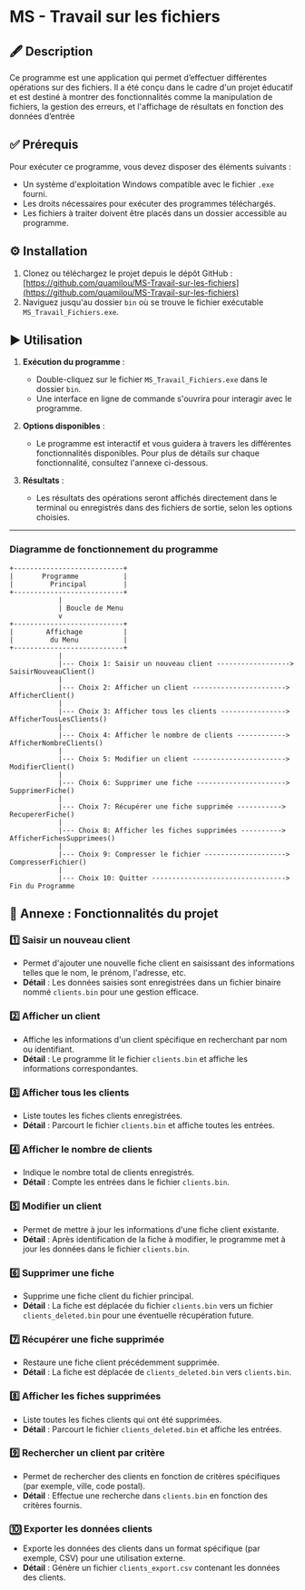 
# **MS - Travail sur les fichiers**

## 🖋️ Description
Ce programme est une application qui permet d’effectuer différentes opérations sur des fichiers. Il a été conçu dans le cadre d'un projet éducatif et est destiné à montrer des fonctionnalités comme la manipulation de fichiers, la gestion des erreurs, et l'affichage de résultats en fonction des données d’entrée

## ✅ **Prérequis**
Pour exécuter ce programme, vous devez disposer des éléments suivants :
- Un système d'exploitation Windows compatible avec le fichier `.exe` fourni.
- Les droits nécessaires pour exécuter des programmes téléchargés.
- Les fichiers à traiter doivent être placés dans un dossier accessible au programme.

## ⚙️ **Installation**
1. Clonez ou téléchargez le projet depuis le dépôt GitHub :  
   [https://github.com/quamilou/MS-Travail-sur-les-fichiers](https://github.com/quamilou/MS-Travail-sur-les-fichiers)
2. Naviguez jusqu'au dossier `bin` où se trouve le fichier exécutable `MS_Travail_Fichiers.exe`.

## ▶️ **Utilisation**
1. **Exécution du programme** :
   - Double-cliquez sur le fichier `MS_Travail_Fichiers.exe` dans le dossier `bin`.
   - Une interface en ligne de commande s'ouvrira pour interagir avec le programme.

2. **Options disponibles** :
   - Le programme est interactif et vous guidera à travers les différentes fonctionnalités disponibles. Pour plus de détails sur chaque fonctionnalité, consultez l'annexe ci-dessous.

3. **Résultats** :
   - Les résultats des opérations seront affichés directement dans le terminal ou enregistrés dans des fichiers de sortie, selon les options choisies.

---

### Diagramme de fonctionnement du programme
```
+---------------------------+
|       Programme           |
|         Principal         |
+---------------------------+
            |
            | Boucle de Menu
            v
+---------------------------+
|        Affichage          |
|         du Menu           |
+---------------------------+
            |
            |--- Choix 1: Saisir un nouveau client ------------------> SaisirNouveauClient()
            |
            |--- Choix 2: Afficher un client -----------------------> AfficherClient()
            |
            |--- Choix 3: Afficher tous les clients ----------------> AfficherTousLesClients()
            |
            |--- Choix 4: Afficher le nombre de clients ------------> AfficherNombreClients()
            |
            |--- Choix 5: Modifier un client -----------------------> ModifierClient()
            |
            |--- Choix 6: Supprimer une fiche ----------------------> SupprimerFiche()
            |
            |--- Choix 7: Récupérer une fiche supprimée -----------> RecupererFiche()
            |
            |--- Choix 8: Afficher les fiches supprimées ----------> AfficherFichesSupprimees()
            |
            |--- Choix 9: Compresser le fichier --------------------> CompresserFichier()
            |
            |--- Choix 10: Quitter ---------------------------------> Fin du Programme
```

## 📖 **Annexe : Fonctionnalités du projet**

### 1️⃣ **Saisir un nouveau client**
- Permet d'ajouter une nouvelle fiche client en saisissant des informations telles que le nom, le prénom, l'adresse, etc.
- **Détail** : Les données saisies sont enregistrées dans un fichier binaire nommé `clients.bin` pour une gestion efficace.

### 2️⃣ **Afficher un client**
- Affiche les informations d'un client spécifique en recherchant par nom ou identifiant.
- **Détail** : Le programme lit le fichier `clients.bin` et affiche les informations correspondantes.

### 3️⃣ **Afficher tous les clients**
- Liste toutes les fiches clients enregistrées.
- **Détail** : Parcourt le fichier `clients.bin` et affiche toutes les entrées.

### 4️⃣ **Afficher le nombre de clients**
- Indique le nombre total de clients enregistrés.
- **Détail** : Compte les entrées dans le fichier `clients.bin`.

### 5️⃣ **Modifier un client**
- Permet de mettre à jour les informations d'une fiche client existante.
- **Détail** : Après identification de la fiche à modifier, le programme met à jour les données dans le fichier `clients.bin`.

### 6️⃣ **Supprimer une fiche**
- Supprime une fiche client du fichier principal.
- **Détail** : La fiche est déplacée du fichier `clients.bin` vers un fichier `clients_deleted.bin` pour une éventuelle récupération future.

### 7️⃣ **Récupérer une fiche supprimée**
- Restaure une fiche client précédemment supprimée.
- **Détail** : La fiche est déplacée de `clients_deleted.bin` vers `clients.bin`.

### 8️⃣ **Afficher les fiches supprimées**
- Liste toutes les fiches clients qui ont été supprimées.
- **Détail** : Parcourt le fichier `clients_deleted.bin` et affiche les entrées.

### 9️⃣ **Rechercher un client par critère**
- Permet de rechercher des clients en fonction de critères spécifiques (par exemple, ville, code postal).
- **Détail** : Effectue une recherche dans `clients.bin` en fonction des critères fournis.

### 🔟 **Exporter les données clients**
- Exporte les données des clients dans un format spécifique (par exemple, CSV) pour une utilisation externe.
- **Détail** : Génère un fichier `clients_export.csv` contenant les données des clients.

